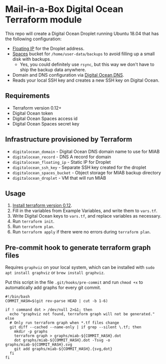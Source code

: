 # Mail-in-a-Box Digital Ocean Terraform module

This repo will create a Digital Ocean Droplet running Ubuntu 18.04 that has the following configuration:
* [Floating IP](https://www.digitalocean.com/docs/networking/floating-ips) for the Droplet address.
* [Spaces](https://www.digitalocean.com/docs/spaces) bucket for `/home/user-data/backups` to avoid filling up a small disk with backups.
  * Yes, you could definitely use `rsync`, but this way we don't have to ship the backup data anywhere.
* Domain and DNS configuration via [Digital Ocean DNS](https://www.digitalocean.com/docs/networking/dns).
* Reads your local SSH key and creates a new SSH key on Digital Ocean.

## Requirements
* Terraform version 0.12+
* Digital Ocean token
* Digital Ocean Spaces access id
* Digital Ocean Spaces secret key

## Infrastructure provisioned by Terraform
* `digitalocean_domain` - Digital Ocean DNS domain name to use for MIAB
* `digitalocean_record` - DNS A record for domain
* `digitalocean_floating_ip` - Static IP for Droplet
* `digitalocean_ssh_key` - Separate SSH key created for the droplet
* `digitalocean_spaces_bucket` - Object storage for MIAB backup directory
* `digitalocean_droplet` - VM that will run MIAB

## Usage
1. [Install terraform version 0.12](https://www.terraform.io/downloads.html).
2. Fill in the variables from Example Variables, and write them to `vars.tf`.
3. Write Digital Ocean keys to `vars.tf`, and replace variables as necessary.
4. Run `terraform init`.
5. Run `terraform plan`.
6. Run `terraform apply` if there were no errors during `terraform plan`.

## Pre-commit hook to generate terraform graph files
Requires `graphviz` on your local system, which can be installed with `sudo apt install graphviz` or `brew install graphviz`.

Put this script in the file `.git/hooks/pre-commit` and run `chmod +x` to automatically add graphs for every git commit.

```
#!/bin/bash
COMMIT_HASH=$(git rev-parse HEAD | cut -b 1-6)

if ! command dot > /dev/null 2>&1; then
  echo "graphviz not found, terraform graph will not be generated."
else
  # Only run terraform graph when *.tf files change
  git diff --cached --name-only | if grep --silent \.tf; then
    mkdir -p graphs
    terraform graph > graphs/miab-${COMMIT_HASH}.dot
    dot graphs/miab-${COMMIT_HASH}.dot -Tsvg -o graphs/miab-${COMMIT_HASH}.svg
    git add graphs/miab-${COMMIT_HASH}.{svg,dot}
  fi
fi
```
